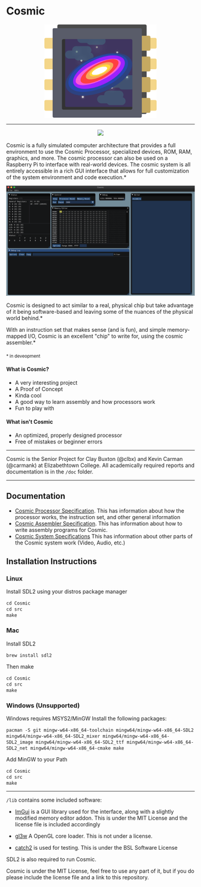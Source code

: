 # Cosmic
<p align="center">
    <a target="_blank" rel="noopener noreferrer"><img width="300" src="./doc/img/logo.png" alt="Cosmic Logo"></a>
<br></p>


----


<p align="center">
<a href="https://travis-ci.org/clbx/Cosmic"><img src="https://travis-ci.org/clbx/Cosmic.svg?branch=master"/></a>
</p>

Cosmic is a fully simulated computer architecture that provides a full environment to use the Cosmic Processor, specialized devices, ROM, RAM, graphics, and more. The cosmic processor can also be used on a Raspberry Pi to interface with real-world devices. The cosmic system is all entirely accessible in a rich GUI interface that allows for full customization of the system environment and code execution.*

<p align="center">
    <a target="_blank" rel="noopener noreferrer"><img width="800" src="./doc/img/cosmicGUI.png" alt="Cosmic GUI"></a>
<br></p>

Cosmic is designed to act similar to a real, physical chip but take advantage of it being software-based and leaving some of the nuances of the physical world behind.*

With an instruction set that makes sense (and is fun), and simple memory-mapped I/O, Cosmic is an excellent "chip" to write for, using the cosmic assembler.*

<sub>* in deveopment</sub>

#### What is Cosmic?
* A very interesting project
* A Proof of Concept
* Kinda cool
* A good way to learn assembly and how processors work
* Fun to play with

#### What isn't Cosmic
* An optimized, properly designed processor
* Free of mistakes or beginner errors






-----

Cosmic is the Senior Project for Clay Buxton (@clbx) and Kevin Carman (@carmank) at Elizabethtown College. All academically required reports and documentation is in the ``/doc`` folder.

----

## Documentation
* [Cosmic Processor Specification](https://github.com/clbx/Cosmic/blob/master/doc/Cosmic%20Processor%20Specifications.md). This has information about how the processor works, the instruction set, and other general information
* [Cosmic Assembler Specification](https://github.com/clbx/Cosmic/blob/master/doc/Cosmic%20Assembler%20Specifications.md). This has information about how to write assembly programs for Cosmic.
* [Cosmic System Specifications](https://github.com/clbx/Cosmic/blob/master/doc/Cosmic%20System%20Specifications.md) This has information about other parts of the Cosmic system work (Video, Audio, etc.)

## Installation Instructions

### Linux

Install SDL2 using your distros package manager
```
cd Cosmic
cd src
make
```
### Mac
Install SDL2
```
brew install sdl2
```
Then make
```
cd Cosmic
cd src
make
```

### Windows (Unsupported)
Windows requires MSYS2/MinGW
Install the following packages:
```
pacman -S git mingw-w64-x86_64-toolchain mingw64/mingw-w64-x86_64-SDL2 mingw64/mingw-w64-x86_64-SDL2_mixer mingw64/mingw-w64-x86_64-SDL2_image mingw64/mingw-w64-x86_64-SDL2_ttf mingw64/mingw-w64-x86_64-SDL2_net mingw64/mingw-w64-x86_64-cmake make
```
Add MinGW to your Path

```
cd Cosmic
cd src
make
```

----

``/lib`` contains some included software:
*  [ImGui](https://github.com/ocornut/imgui) is a GUI library used for the interface, along with a slightly modified memory editor addon. This is under the MIT License and the license file is included accordingly
* [gl3w](https://github.com/skaslev/gl3w) A OpenGL core loader. This is not under a license. 

* [catch2](https://github.com/catchorg/Catch2) is used for testing. This is under the BSL Software License

SDL2 is also required to run Cosmic.


Cosmic is under the MIT License, feel free to use any part of it, but if you do please include the license file and a link to this repository.
